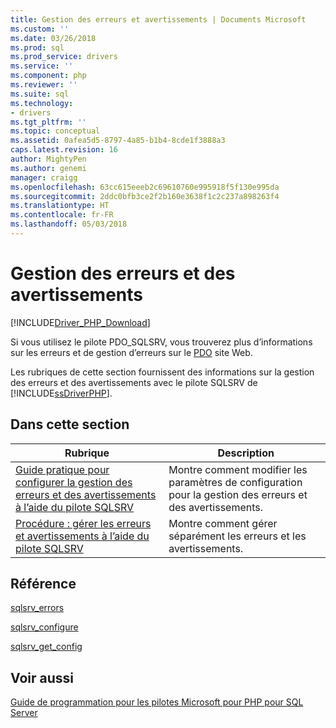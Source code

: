 ```yaml
---
title: Gestion des erreurs et avertissements | Documents Microsoft
ms.custom: ''
ms.date: 03/26/2018
ms.prod: sql
ms.prod_service: drivers
ms.service: ''
ms.component: php
ms.reviewer: ''
ms.suite: sql
ms.technology:
- drivers
ms.tgt_pltfrm: ''
ms.topic: conceptual
ms.assetid: 0afea5d5-8797-4a85-b1b4-8cde1f3888a3
caps.latest.revision: 16
author: MightyPen
ms.author: genemi
manager: craigg
ms.openlocfilehash: 63cc615eeeb2c69610760e995918f5f130e995da
ms.sourcegitcommit: 2ddc0bfb3ce2f2b160e3638f1c2c237a898263f4
ms.translationtype: HT
ms.contentlocale: fr-FR
ms.lasthandoff: 05/03/2018
---
```

# <a name="handling-errors-and-warnings"></a>Gestion des erreurs et des avertissements
[!INCLUDE[Driver_PHP_Download](../../includes/driver_php_download.md)]

Si vous utilisez le pilote PDO_SQLSRV, vous trouverez plus d’informations sur les erreurs et de gestion d’erreurs sur le [PDO](http://php.net/manual/book.pdo.php) site Web.  
  
Les rubriques de cette section fournissent des informations sur la gestion des erreurs et des avertissements avec le pilote SQLSRV de [!INCLUDE[ssDriverPHP](../../includes/ssdriverphp_md.md)].  
  
## <a name="in-this-section"></a>Dans cette section  
  
|Rubrique| Description|  
|---------|---------------|  
|[Guide pratique pour configurer la gestion des erreurs et des avertissements à l’aide du pilote SQLSRV](../../connect/php/how-to-configure-error-and-warning-handling-using-the-sqlsrv-driver.md)|Montre comment modifier les paramètres de configuration pour la gestion des erreurs et des avertissements.|  
|[Procédure : gérer les erreurs et avertissements à l’aide du pilote SQLSRV](../../connect/php/how-to-handle-errors-and-warnings-using-the-sqlsrv-driver.md)|Montre comment gérer séparément les erreurs et les avertissements.|  
  
## <a name="reference"></a>Référence  
[sqlsrv_errors](../../connect/php/sqlsrv-errors.md)  
  
[sqlsrv_configure](../../connect/php/sqlsrv-configure.md)  
  
[sqlsrv_get_config](../../connect/php/sqlsrv-get-config.md)  
  
## <a name="see-also"></a>Voir aussi  
[Guide de programmation pour les pilotes Microsoft pour PHP pour SQL Server](../../connect/php/programming-guide-for-php-sql-driver.md)
  
